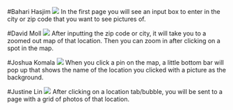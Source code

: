 #Bahari Hasjim
![](http://i.imgur.com/v1imq0M.jpg?raw=true)
In the first page you will see an input box to enter in the city or zip code that you want to see pictures of.

#David Moll
![](http://i.imgur.com/bdZJo5a.jpg?1)
After inputting the zip code or city, it will take you to a zoomed out map of that location. Then you can zoom in after clicking on a spot in the map. 

#Joshua Komala
![](http://i.imgur.com/q3uR2VM.jpg?raw=true)
When you click a pin on the map, a little bottom bar will pop up that shows the name of the location you clicked with a picture as the background. 

#Justine Lin
![](http://i.imgur.com/4yesWYg.jpg?raw=true)
After clicking on a location tab/bubble, you will be sent to a page with a grid of photos of that location.

